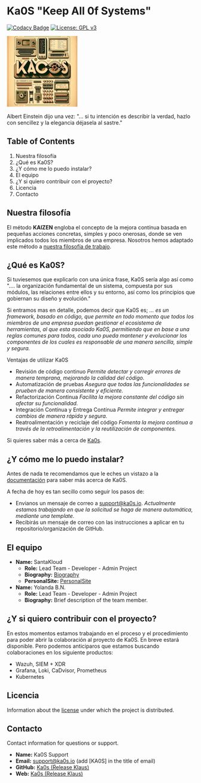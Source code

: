 # Ka0S "Keep All 0f Systems"

[![Codacy Badge](https://app.codacy.com/project/badge/Grade/203720c203a84af7a9d888680a047df4)](https://app.codacy.com/gh/SantaKa0S/kaos/dashboard?utm_source=gh&utm_medium=referral&utm_content=&utm_campaign=Badge_grade) 
[![License: GPL v3](https://img.shields.io/badge/License-GPLv3-blue.svg)](https://www.gnu.org/licenses/gpl-3.0)

![Ka0s](/core/imgs/kaos.jpeg)

Albert Einstein dijo una vez: "... si tu intención es describir la verdad, hazlo con sencillez y la elegancia déjasela al sastre."

## Table of Contents

1. Nuestra filosofía
2. ¿Qué es Ka0S?
3. ¿Y cómo me lo puedo instalar?
4. El equipo
5. ¿Y si quiero contribuir con el proyecto?
6. Licencia
7. Contacto

## Nuestra filosofía

El método **KAIZEN** engloba el concepto de la mejora contínua basada en pequeñas acciones concretas, simples y poco onerosas, donde se ven implicados todos los miembros de una empresa. Nosotros hemos adaptado este método a [nuestra filosofía de trabajo](/core/docs/ka0s/ka0s.md).

## ¿Qué es Ka0S?

Si tuviesemos que explicarlo con una única frase, Ka0S sería algo así como ".... la organización fundamental de un sistema, compuesta por sus módulos, las relaciones entre ellos y su entorno, así como los principios que gobiernan su diseño y evolución."

Si entramos mas en detalle, podemos decir que Ka0S es; *... es un framework, basado en código, que permite en todo momento que todos los miembros de una empresa puedan gestionar el ecosistema de herramientas, al que esta asociado Ka0S, permitiendo que en base a una reglas comunes para todos, cada uno pueda mantener y evolucionar los componentes de los cuales es responsable de una manera sencilla, simple y segura.*

Ventajas de utilizar Ka0S

- Revisión de código continuo *Permite detectar y corregir errores de manera temprana, mejorando la calidad del código.*
- Automatización de pruebas *Asegura que todas las funcionalidades se prueben de manera consistente y eficiente.*
- Refactorización Continua *Facilita la mejora constante del código sin afectar su funcionalidad.*
- Integración Contínua y Entrega Contínua *Permite integrar y entregar cambios de manera rápida y segura.*
- Reatroalimentación y reciclaje del código *Fomenta la mejora continua a través de la retroalimentación y la reutilización de componentes.*

Si quieres saber más a cerca de [Ka0s](./core/docs/README.md).

## ¿Y cómo me lo puedo instalar?

Antes de nada te recomendamos que le eches un vistazo a la [documentación](./core/docs/README.md) para saber más acerca de Ka0S.

A fecha de hoy es tan secillo como seguir los pasos de:

- Envianos un mensaje de correo a <support@ka0s.io>. *Actualmente estamos trabajando en que la solicitud se haga de manera automática, mediante una template.*
- Recibirás un mensaje de correo con las instrucciones a aplicar en tu repositorio/organización de GitHub.

## El equipo

- **Name:** SantaKloud
  - **Role:** Lead Team - Developer - Admin Project
  - **Biography:** [Biography](https://www.linkedin.com/in/alejandrosantacanacanton/)
  - **PersonalSite:** [PersonalSite](https://santakloud.github.io/)
- **Name:** Yolanda B.N.
  - **Role:** Lead Team - Developer - Admin Project
  - **Biography:** Brief description of the team member.

## ¿Y si quiero contribuir con el proyecto?

En estos momentos estamos trabajando en el proceso y el procedimiento para poder abrir la colaboración al proyecto de Ka0S. En breve estará disponible.
Pero podemos anticiparos que estamos buscando colaboraciones en los siguiente productos:

- Wazuh, SIEM + XDR
- Grafana, Loki, CaDvisor, Prometheus
- Kubernetes

## Licencia

Information about the [license](./LICENSE) under which the project is distributed.

## Contacto

Contact information for questions or support.

- **Name:** Ka0S Support
- **Email:** <support@ka0s.io> (add [KA0S] in the title of email)
- **GitHub:** [Ka0s (Release Klaus)](https://github.com/Ka0s-Klaus)
- **Web:** [Ka0s (Release Klaus)](https://www.ka0s.io)

